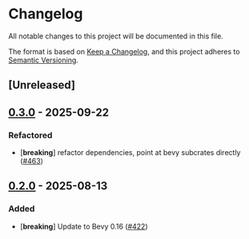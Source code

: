 # Changelog

All notable changes to this project will be documented in this file.

The format is based on [Keep a Changelog](https://keepachangelog.com/en/1.0.0/),
and this project adheres to [Semantic Versioning](https://semver.org/spec/v2.0.0.html).

## [Unreleased]

## [0.3.0](https://github.com/makspll/bevy_mod_scripting/compare/v0.2.0-bevy_system_reflection...v0.3.0-bevy_system_reflection) - 2025-09-22

### Refactored

- [**breaking**] refactor dependencies, point at bevy subcrates directly ([#463](https://github.com/makspll/bevy_mod_scripting/pull/463))

## [0.2.0](https://github.com/makspll/bevy_mod_scripting/compare/v0.1.2-bevy_system_reflection...v0.2.0-bevy_system_reflection) - 2025-08-13

### Added

- [**breaking**] Update to Bevy 0.16 ([#422](https://github.com/makspll/bevy_mod_scripting/pull/422))

